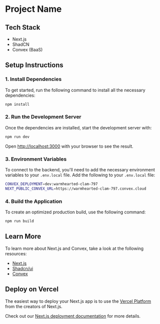 # Project Name

## Tech Stack
- Next.js
- ShadCN
- Convex (BaaS)

## Setup Instructions

### 1. Install Dependencies
To get started, run the following command to install all the necessary dependencies:

```bash
npm install
```

### 2. Run the Development Server
Once the dependencies are installed, start the development server with:

```bash
npm run dev
```

Open [http://localhost:3000](http://localhost:3000) with your browser to see the result.

### 3. Environment Variables
To connect to the backend, you'll need to add the necessary environment variables to your `.env.local` file. Add the following to your `.env.local` file:

```bash
CONVEX_DEPLOYMENT=dev:warmhearted-clam-797
NEXT_PUBLIC_CONVEX_URL=https://warmhearted-clam-797.convex.cloud
```

### 4. Build the Application
To create an optimized production build, use the following command:

```bash
npm run build
```

## Learn More

To learn more about Next.js and Convex, take a look at the following resources:

- [Next.js](https://nextjs.org/docs)
- [Shadcn/ui](https://ui.shadcn.com/docs/installation)
- [Convex](https://docs.convex.dev/home)

## Deploy on Vercel

The easiest way to deploy your Next.js app is to use the [Vercel Platform](https://vercel.com/new?utm_medium=default-template&filter=next.js&utm_source=create-next-app&utm_campaign=create-next-app-readme) from the creators of Next.js.

Check out our [Next.js deployment documentation](https://nextjs.org/docs/app/building-your-application/deploying) for more details.
